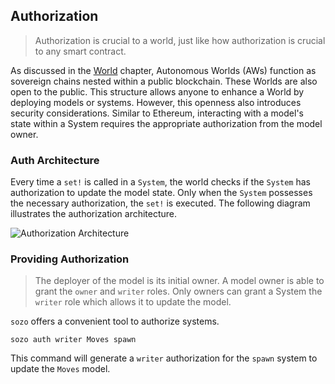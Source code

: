 ## Authorization

> Authorization is crucial to a world, just like how authorization is crucial to any smart contract.

As discussed in the [World](/toolchain/framework/world.md) chapter, Autonomous Worlds (AWs) function as sovereign chains nested within a public blockchain. These Worlds are also open to the public. This structure allows anyone to enhance a World by deploying models or systems. However, this openness also introduces security considerations. Similar to Ethereum, interacting with a model's state within a System requires the appropriate authorization from the model owner.

### Auth Architecture

Every time a `set!` is called in a `System`, the world checks if the `System` has authorization to update the model state. Only when the `System` possesses the necessary authorization, the `set!` is executed. The following diagram illustrates the authorization architecture.

![Authorization Architecture](/dojo-auth.png)

### Providing Authorization

> The deployer of the model is its initial owner. A model owner is able to grant the `owner` and `writer` roles. Only owners can grant a System the `writer` role which allows it to update the model.

`sozo` offers a convenient tool to authorize systems.

```shell
sozo auth writer Moves spawn
```

This command will generate a `writer` authorization for the `spawn` system to update the `Moves` model.
